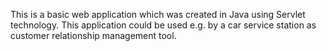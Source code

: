This is a basic web application which was created in Java using Servlet technology.
This application could be used e.g. by a car service station as customer relationship management tool.

